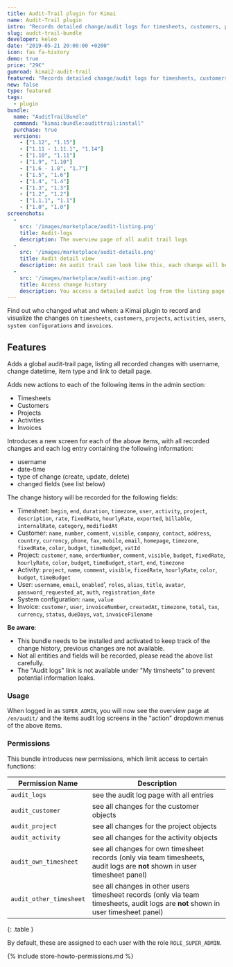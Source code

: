 ```yaml
---
title: Audit-Trail plugin for Kimai
name: Audit-Trail plugin
intro: "Records detailed change/audit logs for timesheets, customers, projects and activities and displays them in a per-item timeline."
slug: audit-trail-bundle
developer: keleo
date: "2019-05-21 20:00:00 +0200"
icon: fas fa-history
demo: true 
price: "29€"
gumroad: kimai2-audit-trail
featured: "Records detailed change/audit logs for timesheets, customers, projects and activities and displays them in a per-item timeline."
new: false
type: featured
tags:
  - plugin
bundle:
  name: "AuditTrailBundle"
  command: "kimai:bundle:audittrail:install"
  purchase: true
  versions:
    - ["1.12", "1.15"]
    - ["1.11 - 1.11.1", "1.14"]
    - ["1.10", "1.11"]
    - ["1.9", "1.10"]
    - ["1.6 - 1.8", "1.7"]
    - ["1.5", "1.6"]
    - ["1.4", "1.4"]
    - ["1.3", "1.3"]
    - ["1.2", "1.2"]
    - ["1.1.1", "1.1"]
    - ["1.0", "1.0"]
screenshots:
  - 
    src: '/images/marketplace/audit-listing.png'
    title: Audit-logs
    description: The overview page of all audit trail logs
  -
    src: '/images/marketplace/audit-details.png'
    title: Audit detail view
    description: An audit trail can look like this, each change will be recorded and you might see more entries in a object timeline
  - 
    src: '/images/marketplace/audit-action.png'
    title: Access change history
    description: You access a detailed audit log from the listing page or from the data-table "Actions" dropdown of each item
---
```

 
Find out who changed what and when: a Kimai plugin to record and visualize the changes on `timesheets`, `customers`, `projects`, `activities`, `users`, `system configurations` and `invoices`.

## Features

Adds a global audit-trail page, listing all recorded changes with username, change datetime, item type and link to detail page.

Adds new actions to each of the following items in the admin section:
- Timesheets
- Customers
- Projects
- Activities
- Invoices

Introduces a new screen for each of the above items, with all recorded changes and each log entry containing the following information:

- username
- date-time
- type of change (create, update, delete)
- changed fields (see list below)
 
The change history will be recorded for the following fields:
- Timesheet: `begin`, `end`, `duration`, `timezone`, `user`, `activity`, `project`, `description`, `rate`, `fixedRate`, `hourlyRate`, `exported`, `billable`, `internalRate`, `category`, `modifiedAt` 
- Customer: `name`, `number`, `comment`, `visible`, `company`, `contact`, `address`, `country`, `currency`, `phone`, `fax`, `mobile`, `email`, `homepage`, `timezone`, `fixedRate`, `color`, `budget`, `timeBudget`, `vatId` 
- Project: `customer`, `name`, `orderNumber`, `comment`, `visible`, `budget`, `fixedRate`, `hourlyRate`, `color`, `budget`, `timeBudget`, `start`, `end`, `timezone`
- Activity: `project`, `name`, `comment`, `visible`, `fixedRate`, `hourlyRate`, `color`, `budget`, `timeBudget`
- User: `username`, `email`, `enabled`', `roles`, `alias`, `title`, `avatar`, `password_requested_at`, `auth`, `registration_date` 
- System configuration: `name`, `value`
- Invoice: `customer`, `user`, `invoiceNumber`, `createdAt`, `timezone`, `total`, `tax`, `currency`, `status`, `dueDays`, `vat`, `invoiceFilename`

**Be aware**:
- This bundle needs to be installed and activated to keep track of the change history, previous changes are not available.
- Not all entities and fields will be recorded, please read the above list carefully.
- The "Audit logs" link is not available under "My timsheets" to prevent potential information leaks.

### Usage

When logged in as `SUPER_ADMIN`, you will now see the overview page at `/en/audit/` and the items audit log screens 
in the "action" dropdown menus of the above items.

### Permissions

This bundle introduces new permissions, which limit access to certain functions:

| Permission Name           | Description |
|---                        |--- |
| `audit_logs`              | see the audit log page with all entries |
| `audit_customer`          | see all changes for the customer objects |
| `audit_project`           | see all changes for the project objects |
| `audit_activity`          | see all changes for the activity objects |
| `audit_own_timesheet`     | see all changes for own timesheet records (only via team timesheets, audit logs are **not** shown in user timesheet panel) |
| `audit_other_timesheet`   | see all changes in other users timesheet records (only via team timesheets, audit logs are **not** shown in user timesheet panel) |
{: .table }

By default, these are assigned to each user with the role `ROLE_SUPER_ADMIN`.

{% include store-howto-permissions.md %}
 
